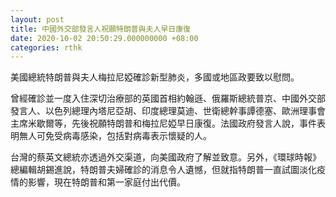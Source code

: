 ```yaml
---
layout: post
title: 中國外交部發言人祝願特朗普與夫人早日康復
date: 2020-10-02 20:50:29.000000000 +08:00
categories: rthk
---
```


美國總統特朗普與夫人梅拉尼婭確診新型肺炎，多國或地區政要致以慰問。

曾經確診並一度入住深切治療部的英國首相約翰遜、俄羅斯總統普京、中國外交部發言人、以色列總理內塔尼亞胡、印度總理莫迪、世衛總幹事譚德塞、歐洲理事會主席米歇爾等，先後祝願特朗普和梅拉尼婭早日康復。法國政府發言人說，事件表明無人可免受病毒感染，包括對病毒表示懷疑的人。

台灣的蔡英文總統亦透過外交渠道，向美國政府了解並致意。另外，《環球時報》總編輯胡錫進說，特朗普夫婦確診的消息令人遺憾，但就指特朗普一直試圖淡化疫情的影響，現在特朗普和第一家庭付出代價。
